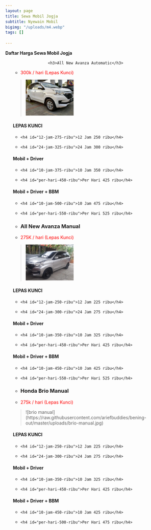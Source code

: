 ```yaml
---
layout: page
title: Sewa Mobil Jogja
subtitle: Nyewain Mobil
bigimg: "/uploads/m4.webp"
tags: []

---
```

**Daftar Harga Sewa Mobil Jogja**

<article class="content" data-cms-content-wrapper="/_layouts/page.html">

<ul class="staff-list">

<div class="staff-details">

<ul class="staff-info">

                <h3>All New Avanza Automatic</h3>

<li><p style="color:red">300k / hari (Lepas Kunci)</p></li>

</ul>

</div>

<div class="staff-bio">

<p><blockquote>

<p><img src="/uploads/m1.webp" alt="" width="150" height="112" /></p>

</blockquote>

</p>

<h4 id="lepas-kunci">LEPAS KUNCI</h4>

<ul>

<li>

    <h4 id="12-jam-275-ribu">12 Jam 250 ribu</h4>

</li>

<li>

    <h4 id="24-jam-325-ribu">24 Jam 300 ribu</h4>

</li>

</ul>

<h4 id="mobil--driver">Mobil + Driver</h4>

<ul>

<li>

    <h4 id="10-jam-375-ribu">10 Jam 350 ribu</h4>

</li>

<li>

    <h4 id="per-hari-450-ribu">Per Hari 425 ribu</h4>

</li>

</ul>

<h4 id="mobil--driver--bbm">Mobil + Driver + BBM</h4>

<ul>

<li>

    <h4 id="10-jam-500-ribu">10 Jam 475 ribu</h4>

</li>

<li>

    <h4 id="per-hari-550-ribu">Per Hari 525 ribu</h4>

</li>

</ul>

</div>

<div class="staff-details">

<ul class="staff-info">

<li><h3>All New Avanza Manual</h3></li>

<li><p style="color:red">275K / hari (Lepas Kunci)</p></li>

</ul>

</div>

<div class="staff-bio">

<p><blockquote><p><img src="/uploads/m3.webp" alt="" width="150" height="112" /></p></blockquote></p>

<h4 id="lepas-kunci--">LEPAS KUNCI</h4>

<ul>

<li>

    <h4 id="12-jam-250-ribu">12 Jam 225 ribu</h4>

</li>

<li>

    <h4 id="24-jam-300-ribu">24 Jam 275 ribu</h4>

</li>

</ul>

<h4 id="mobil--driver--">Mobil + Driver    </h4>

<ul>

<li>

    <h4 id="10-jam-350-ribu">10 Jam 325 ribu</h4>

</li>

<li>

    <h4 id="per-hari-450-ribu">Per Hari 425 ribu</h4>

</li>

</ul>

<h4 id="mobil--driver--bbm--">Mobil + Driver + BBM    </h4>

<ul>

<li>

    <h4 id="10-jam-450-ribu">10 Jam 425 ribu</h4>

</li>

<li>

    <h4 id="per-hari-550-ribu">Per Hari 525 ribu</h4>

</li>

</ul>

<p></p>

</div>

<div class="staff-details">

<ul class="staff-info">

<li><h3>Honda Brio Manual</h3></li>

<li><p style="color:red">275k / hari (Lepas Kunci)</p></li>

</ul>

</div>

<div class="staff-bio">

<p><blockquote>![brio manual](https://raw.githubusercontent.com/ariefbuddies/bening-out/master/uploads/brio-manual.jpg)
  
</blockquote></p>

<h4 id="lepas-kunci">LEPAS KUNCI</h4>

<ul>

<li>

    <h4 id="12-jam-250-ribu">12 Jam 225 ribu</h4>

</li>

<li>

    <h4 id="24-jam-300-ribu">24 Jam 275 ribu</h4>

</li>

</ul>

<h4 id="mobil--driver">Mobil + Driver</h4>

<ul>

<li>

    <h4 id="10-jam-350-ribu">10 Jam 325 ribu</h4>

</li>

<li>

    <h4 id="per-hari-450-ribu">Per Hari 425 ribu</h4>

</li>

</ul>

<h4 id="mobil--driver--bbm">Mobil + Driver + BBM</h4>

<ul>

<li>

    <h4 id="10-jam-450-ribu">10 Jam 425 ribu</h4>

</li>

<li>

    <h4 id="per-hari-500-ribu">Per Hari 475 ribu</h4>

</li>

</ul>

<p></p>

</div>